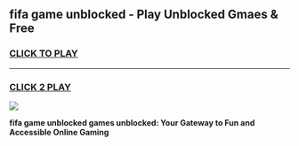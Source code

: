 
## fifa game unblocked - Play Unblocked Gmaes & Free
<h3>
<a href="https://news.freeplayer.one?title=fifa_game_unblocked&ref=16F">CLICK TO PLAY</a></h3>
<hr>

<h3>
<a href="https://news.freeplayer.one?title=fifa_game_unblocked&ref=16F">CLICK 2 PLAY</a>
  
</h3>

<a href="https://news.freeplayer.one?title=fifa_game_unblocked&ref=16F/"><img src="https://clearcache.store/games.png"></a>


**fifa game unblocked games unblocked: Your Gateway to Fun and Accessible Online Gaming**
